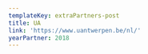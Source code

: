 ```yaml
---
templateKey: extraPartners-post
title: UA
link: 'https://www.uantwerpen.be/nl/'
yearPartner: 2018
---
```

